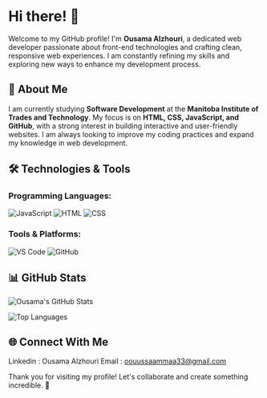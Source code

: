 # Hi there! 👋

Welcome to my GitHub profile! I'm **Ousama Alzhouri**, a dedicated web developer passionate about front-end technologies and crafting clean, responsive web experiences. I am constantly refining my skills and exploring new ways to enhance my development process.

## 🚀 About Me
I am currently studying **Software Development** at the **Manitoba Institute of Trades and Technology**. My focus is on **HTML, CSS, JavaScript, and GitHub**, with a strong interest in building interactive and user-friendly websites. I am always looking to improve my coding practices and expand my knowledge in web development.

## 🛠️ Technologies & Tools
### Programming Languages:
![JavaScript](https://img.shields.io/badge/JavaScript-F7DF1E?style=for-the-badge&logo=javascript&logoColor=black)
![HTML](https://img.shields.io/badge/HTML5-E34F26?style=for-the-badge&logo=html5&logoColor=white)
![CSS](https://img.shields.io/badge/CSS3-1572B6?style=for-the-badge&logo=css3&logoColor=white)

### Tools & Platforms:
![VS Code](https://img.shields.io/badge/VS%20Code-007ACC?style=for-the-badge&logo=visualstudiocode&logoColor=white)
![GitHub](https://img.shields.io/badge/GitHub-181717?style=for-the-badge&logo=github&logoColor=white)

## 📊 GitHub Stats
![Ousama's GitHub Stats](https://github-readme-stats.vercel.app/api?username=OusamaAlzhouri&show_icons=true&theme=radical)

![Top Languages](https://github-readme-stats.vercel.app/api/top-langs/?username=OusamaAlzhouri&layout=compact&theme=radical)

## 🌐 Connect With Me
Linkedin : Ousama Alzhouri
Email : oouussaammaa33@gmail.com

Thank you for visiting my profile! Let's collaborate and create something incredible. 🚀


<!--
**OusamaAlzhouri/OusamaAlzhouri** is a ✨ _special_ ✨ repository because its `README.md` (this file) appears on your GitHub profile.

Here are some ideas to get you started:

- 🔭 I’m currently working on ...
- 🌱 I’m currently learning ...
- 👯 I’m looking to collaborate on ...
- 🤔 I’m looking for help with ...
- 💬 Ask me about ...
- 📫 How to reach me: ...
- 😄 Pronouns: ...
- ⚡ Fun fact: ...
-->
